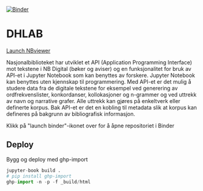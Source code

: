 [![Binder](https://mybinder.org/badge_logo.svg)](https://mybinder.org/v2/gh/NationalLibraryOfNorway/digital_tekstanalyse/HEAD)
# DHLAB

[Launch NBviewer](https://nbviewer.org/github/NationalLibraryOfNorway/digital_tekstanalyse/tree/main/) 

Nasjonalbiblioteket har utviklet et API (Application Programming Interface) mot tekstene i NB Digital (bøker og aviser) og en funksjonalitet for bruk av API-et i Jupyter Notebook som kan benyttes av forskere. Jupyter Notebook kan benyttes uten kjennskap til programmering. Med API-et er det mulig å studere data fra de digitale tekstene for eksempel ved generering av ordfrekvenslister, konkordanser, kollokasjoner og n-grammer og ved uttrekk av navn og narrative grafer. Alle uttrekk kan gjøres på enkeltverk eller definerte korpus. Bak API-et er det en kobling til metadata slik at korpus kan defineres på bakgrunn av bibliografisk informasjon.

Klikk på "launch binder"-ikonet over for å åpne repositoriet i Binder


## Deploy


Bygg og deploy med ghp-import

```python
jupyter-book build .
# pip install ghp-import
ghp-import -n -p -f _build/html
```

